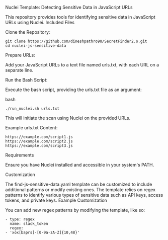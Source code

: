 Nuclei Template: Detecting Sensitive Data in JavaScript URLs

This repository provides tools for identifying sensitive data in JavaScript URLs using Nuclei.
Included Files


Clone the Repository:

    git clone https://github.com/dineshpathro90/SecretFinder2.o.git
    cd nuclei-js-sensitive-data


Prepare URLs:

Add your JavaScript URLs to a text file named urls.txt, with each URL on a separate line.



Run the Bash Script:

Execute the bash script, providing the urls.txt file as an argument:


bash

    ./run_nuclei.sh urls.txt
This will initiate the scan using Nuclei on the provided URLs.


Example urls.txt Content:

    https://example.com/script1.js
    https://example.com/script2.js
    https://example.com/script3.js


Requirements

Ensure you have Nuclei installed and accessible in your system's PATH.


Customization

The find-js-sensitive-data.yaml template can be customized to include additional patterns or modify existing ones. The template relies on regex patterns to identify various types of sensitive data such as API keys, access tokens, and private keys.
Example Customization

You can add new regex patterns by modifying the template, like so:

    - type: regex 
      name: slack_token 
      regex: 
    - 'xox[baprs]-[0-9a-zA-Z]{10,48}'
